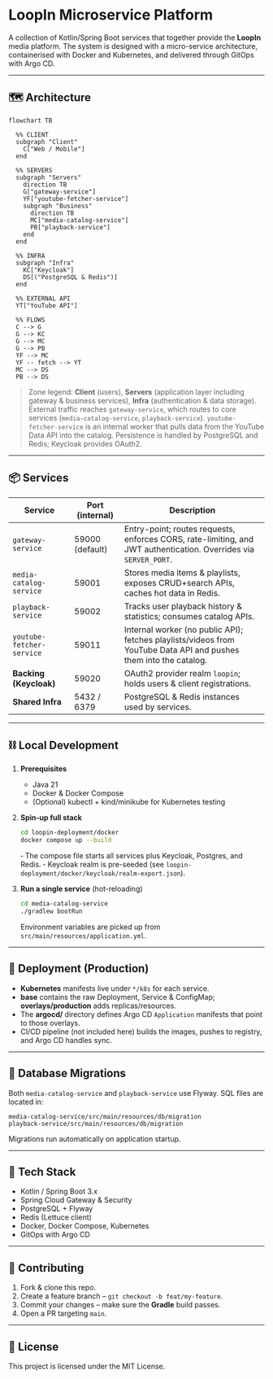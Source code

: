 # LoopIn Microservice Platform

A collection of Kotlin/Spring Boot services that together provide the **LoopIn** media platform. The system is designed with a micro-service architecture, containerised with Docker and Kubernetes, and delivered through GitOps with Argo CD.

---

## 🗺️ Architecture

```mermaid
flowchart TB

  %% CLIENT
  subgraph "Client"
    C["Web / Mobile"]
  end

  %% SERVERS
  subgraph "Servers"
    direction TB
    G["gateway-service"]
    YF["youtube-fetcher-service"]
    subgraph "Business"
      direction TB
      MC["media-catalog-service"]
      PB["playback-service"]
    end
  end

  %% INFRA
  subgraph "Infra"
    KC["Keycloak"]
    DS[("PostgreSQL & Redis")]
  end

  %% EXTERNAL API
  YT["YouTube API"]

  %% FLOWS
  C --> G
  G --> KC
  G --> MC
  G --> PB
  YF --> MC
  YF -- fetch --> YT
  MC --> DS
  PB --> DS
```

> Zone legend: **Client** (users), **Servers** (application layer including gateway & business services), **Infra** (authentication & data storage). External traffic reaches `gateway-service`, which routes to core services (`media-catalog-service`, `playback-service`). `youtube-fetcher-service` is an internal worker that pulls data from the YouTube Data API into the catalog. Persistence is handled by PostgreSQL and Redis; Keycloak provides OAuth2.

---

## 📦 Services

| Service                   | Port (internal) | Description                                                                                                       |
| ------------------------- | --------------- | ----------------------------------------------------------------------------------------------------------------- |
| `gateway-service`         | 59000 (default) | Entry-point; routes requests, enforces CORS, rate-limiting, and JWT authentication. Overrides via `SERVER_PORT`.  |
| `media-catalog-service`   | 59001           | Stores media items & playlists, exposes CRUD+search APIs, caches hot data in Redis.                               |
| `playback-service`        | 59002           | Tracks user playback history & statistics; consumes catalog APIs.                                                 |
| `youtube-fetcher-service` | 59011           | Internal worker (no public API); fetches playlists/videos from YouTube Data API and pushes them into the catalog. |
| **Backing (Keycloak)**    | 59020           | OAuth2 provider realm `loopin`; holds users & client registrations.                                               |
| **Shared Infra**          | 5432 / 6379     | PostgreSQL & Redis instances used by services.                                                                    |

---

## ⛓️ Local Development

1. **Prerequisites**

   - Java 21
   - Docker & Docker Compose
   - (Optional) kubectl + kind/minikube for Kubernetes testing

2. **Spin-up full stack**

   ```bash
   cd loopin-deployment/docker
   docker compose up --build
   ```

   ‑ The compose file starts all services plus Keycloak, Postgres, and Redis.
   ‑ Keycloak realm is pre-seeded (see `loopin-deployment/docker/keycloak/realm-export.json`).

3. **Run a single service** (hot-reloading)

   ```bash
   cd media-catalog-service
   ./gradlew bootRun
   ```

   Environment variables are picked up from `src/main/resources/application.yml`.

---

## 🚀 Deployment (Production)

- **Kubernetes** manifests live under `*/k8s` for each service.
- **base** contains the raw Deployment, Service & ConfigMap; **overlays/production** adds replicas/resources.
- The **argocd/** directory defines Argo CD `Application` manifests that point to those overlays.
- CI/CD pipeline (not included here) builds the images, pushes to registry, and Argo CD handles sync.

---

## 📑 Database Migrations

Both `media-catalog-service` and `playback-service` use Flyway. SQL files are located in:

```
media-catalog-service/src/main/resources/db/migration
playback-service/src/main/resources/db/migration
```

Migrations run automatically on application startup.

---

## 🔧 Tech Stack

- Kotlin / Spring Boot 3.x
- Spring Cloud Gateway & Security
- PostgreSQL + Flyway
- Redis (Lettuce client)
- Docker, Docker Compose, Kubernetes
- GitOps with Argo CD

---

## 📝 Contributing

1. Fork & clone this repo.
2. Create a feature branch – `git checkout -b feat/my-feature`.
3. Commit your changes – make sure the **Gradle** build passes.
4. Open a PR targeting `main`.

---

## 📄 License

This project is licensed under the MIT License.
